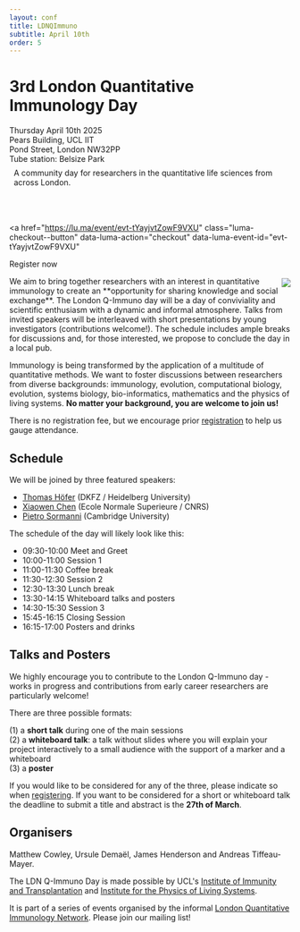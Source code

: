 ```yaml
---
layout: conf
title: LDNQImmuno
subtitle: April 10th
order: 5
---
```


<div class="titlebox">
  <h1>
  3rd London Quantitative Immunology Day
  </h1>
  <div class="box">
  <span style="text-align:left">
    Thursday April 10th 2025 <br /> 
    Pears Building, UCL IIT <br />
    Pond Street, London NW32PP <br />
    Tube station: Belsize Park <br />
  </span>
  </div>
  <p style="margin-top:0em;padding:0.5rem">
    A community day for researchers in the quantitative life sciences from across London. <br />
  </p>
  <p style="margin-top:0em;padding-top:0em;padding-bottom:1em;font-size:150%">


<script id="luma-checkout" src="https://embed.lu.ma/checkout-button.js"></script>

<a
  href="https://lu.ma/event/evt-tYayjvtZowF9VXU"
  class="luma-checkout--button"
  data-luma-action="checkout"
  data-luma-event-id="evt-tYayjvtZowF9VXU"
>
  Register now
</a>

  </p>
</div>

<img style="max-width:55%;margin:0.2rem;padding-right:0;margin-right:0" src="../images/ldnday25.jpg" align="right">
We aim to bring together researchers with an interest in quantitative immunology to create an **opportunity for sharing knowledge and social exchange**. The London Q-Immuno day will be a day of conviviality and scientific enthusiasm with a dynamic and informal atmosphere. Talks from invited speakers will be interleaved with short presentations by young investigators (contributions welcome!). The schedule includes ample breaks for discussions and, for those interested, we propose to conclude the day in a local pub.

Immunology is being transformed by the application of a multitude of quantitative methods. We want to foster discussions between researchers from diverse backgrounds: immunology, evolution, computational biology, evolution, systems biology, bio-informatics, mathematics and the physics of living systems. **No matter your background, you are welcome to join us!**

There is no registration fee, but we encourage prior [registration](https://lu.ma/sg42wn3p) to help us gauge attendance.

## Schedule 

We will be joined by three featured speakers:

- [Thomas Höfer](https://www.dkfz.de/en/theoretical-systems-biology) (DKFZ / Heidelberg University)
- [Xiaowen Chen](https://sites.google.com/view/xiaowen-chen) (Ecole Normale Superieure / CNRS)
- [Pietro Sormanni](https://www-sormanni.ch.cam.ac.uk/) (Cambridge University)

The schedule of the day will likely look like this:

- 09:30-10:00 Meet and Greet  
- 10:00-11:00 Session 1
- 11:00-11:30 Coffee break  
- 11:30-12:30 Session 2
- 12:30-13:30 Lunch break
- 13:30-14:15 Whiteboard talks and posters
- 14:30-15:30 Session 3
- 15:45-16:15 Closing Session
- 16:15-17:00 Posters and drinks  

## Talks and Posters

We highly encourage you to contribute to the London Q-Immuno day - works in progress and contributions from early career researchers are particularly welcome!

There are three possible formats:

(1) a **short talk** during one of the main sessions  
(2) a **whiteboard talk**: a talk without slides where you will explain your project interactively to a small audience with the support of a marker and a whiteboard  
(3) a **poster** 

If you would like to be considered for any of the three, please indicate so when [registering](https://lu.ma/sg42wn3p). If you want to be considered for a short or whiteboard talk  the deadline to submit a title and abstract is the **27th of March**.


## Organisers

Matthew Cowley, Ursule Demaël, James Henderson and Andreas Tiffeau-Mayer.

The LDN Q-Immuno Day is made possible by UCL's [Institute of Immunity and Transplantation](https://www.ucl.ac.uk/immunity-transplantation/ucl-institute-immunity-and-transplantation) and [Institute for the Physics of Living Systems](https://www.ucl.ac.uk/physics-living-systems/institute-physics-living-systems).  

It is part of a series of events organised by the informal [London Quantitative Immunology Network](https://qimmuno.com/ldnqimmuno/). Please join our mailing list!

